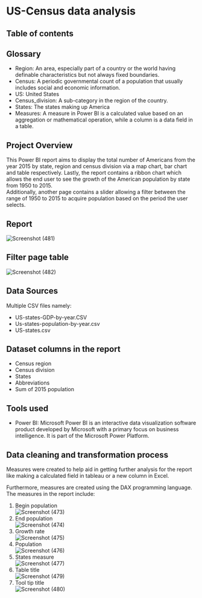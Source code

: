 # US-Census data analysis 
## Table of contents
## Glossary
- Region: An area, especially part of a country or the world having definable characteristics but not always fixed boundaries.
- Census:  A periodic governmental count of a population that usually includes social and economic information.
- US: United States
- Census_division: A sub-category in the region of the country.
- States: The states making up America
- Measures: A measure in Power BI is a calculated value based on an aggregation or mathematical operation, while a column is a data field in a table.

## Project Overview
This Power BI report aims to display the total number of Americans from the year 2015 by state, region and census division via a map chart, bar chart and table respectively. Lastly, the report contains a ribbon chart which allows the end user to see the growth of the American population by state from 1950 to 2015. <br />
Additionally, another page contains a slider allowing a filter between the range of 1950 to 2015 to acquire population based on the period the user selects.


## Report
![Screenshot (481)](https://github.com/Tyroneekhator/us-census-data/assets/72547969/54d6b641-4cc3-4c94-8767-ed5c7ced9289)

## Filter page table
![Screenshot (482)](https://github.com/Tyroneekhator/us-census-data/assets/72547969/4c3f1663-1d26-4e1a-9404-8bacf8c77e24)


## Data Sources
Multiple CSV files namely:
- US-states-GDP-by-year.CSV
- Us-states-population-by-year.csv
- US-states.csv
## Dataset columns in the report
- Census region
- Census division
- States
- Abbreviations
- Sum of 2015 population

## Tools used
- Power BI: Microsoft Power BI is an interactive data visualization software product developed by Microsoft with a primary focus on business intelligence. It is part of the Microsoft Power Platform.

## Data cleaning and transformation process
Measures were created to help aid in getting further analysis for the report like making a calculated field in tableau or a new column in Excel.

Furthermore, measures are created using the DAX programming language. The measures in the report include:
1. Begin population <br /> ![Screenshot (473)](https://github.com/Tyroneekhator/us-census-data/assets/72547969/ca07abfa-f468-4a66-8dcb-6a6beaf759a8)
2. End population <br /> ![Screenshot (474)](https://github.com/Tyroneekhator/us-census-data/assets/72547969/b6bf1463-1d2b-43af-a3f4-3c06fe6f7a3f)
3. Growth rate <br /> ![Screenshot (475)](https://github.com/Tyroneekhator/us-census-data/assets/72547969/853bb355-e7a0-4efe-b58b-8097b3e15c0b)
4.  Population <br /> ![Screenshot (476)](https://github.com/Tyroneekhator/us-census-data/assets/72547969/9dc3dcb0-b92f-4bd0-ae33-a05967b5b2d8)
5.  States measure <br /> ![Screenshot (477)](https://github.com/Tyroneekhator/us-census-data/assets/72547969/36a9005f-557c-4951-883e-d2ea1b779ea0)
6.  Table title <br /> ![Screenshot (479)](https://github.com/Tyroneekhator/us-census-data/assets/72547969/63485bb8-c99b-4734-80e9-7e017f73db1b)
7.  Tool tip title <br />![Screenshot (480)](https://github.com/Tyroneekhator/us-census-data/assets/72547969/bc78a18a-0faf-4fef-9563-906436251b73)
   




   


